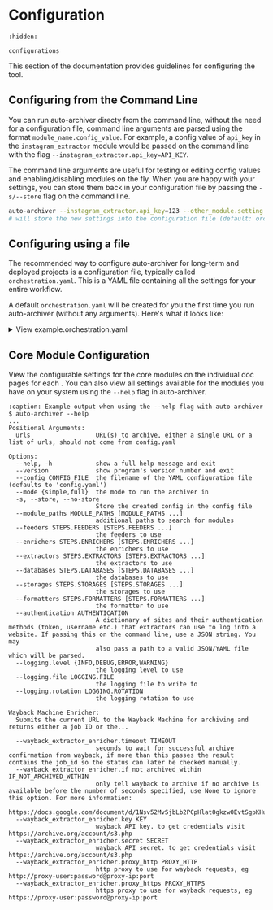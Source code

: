 
# Configuration


```{toctree}
:hidden:

configurations
```

This section of the documentation provides guidelines for configuring the tool.

## Configuring from the Command Line

You can run auto-archiver directy from the command line, without the need for a configuration file, command line arguments are parsed using the format `module_name.config_value`. For example, a config value of `api_key` in the `instagram_extractor` module would be passed on the command line with the flag `--instagram_extractor.api_key=API_KEY`.

The command line arguments are useful for testing or editing config values and enabling/disabling modules on the fly. When you are happy with your settings, you can store them back in your configuration file by passing the `-s/--store` flag on the command line.

```bash
auto-archiver --instagram_extractor.api_key=123 --other_module.setting --store
# will store the new settings into the configuration file (default: orchestration.yaml)
```

## Configuring using a file

The recommended way to configure auto-archiver for long-term and deployed projects is a configuration file, typically called `orchestration.yaml`. This is a YAML file containing all the settings for your entire workflow.

A default `orchestration.yaml` will be created for you the first time you run auto-archiver (without any arguments). Here's what it looks like:

<details>
<summary>View example.orchestration.yaml</summary>

```{literalinclude} ../example.orchestration.yaml
   :language: yaml
   :caption: example.orchestration.yaml
```

</details>

## Core Module Configuration

View the configurable settings for the core modules on the individual doc pages for each [](../core_modules.md).
You can also view all settings available for the modules you have on your system using the `--help` flag in auto-archiver.

```{code-block} console
:caption: Example output when using the --help flag with auto-archiver
$ auto-archiver --help
...
Positional Arguments:
  urls                  URL(s) to archive, either a single URL or a list of urls, should not come from config.yaml

Options:
  --help, -h            show a full help message and exit
  --version             show program's version number and exit
  --config CONFIG_FILE  the filename of the YAML configuration file (defaults to 'config.yaml')
  --mode {simple,full}  the mode to run the archiver in
  -s, --store, --no-store
                        Store the created config in the config file
  --module_paths MODULE_PATHS [MODULE_PATHS ...]
                        additional paths to search for modules
  --feeders STEPS.FEEDERS [STEPS.FEEDERS ...]
                        the feeders to use
  --enrichers STEPS.ENRICHERS [STEPS.ENRICHERS ...]
                        the enrichers to use
  --extractors STEPS.EXTRACTORS [STEPS.EXTRACTORS ...]
                        the extractors to use
  --databases STEPS.DATABASES [STEPS.DATABASES ...]
                        the databases to use
  --storages STEPS.STORAGES [STEPS.STORAGES ...]
                        the storages to use
  --formatters STEPS.FORMATTERS [STEPS.FORMATTERS ...]
                        the formatter to use
  --authentication AUTHENTICATION
                        A dictionary of sites and their authentication methods (token, username etc.) that extractors can use to log into a website. If passing this on the command line, use a JSON string. You may
                        also pass a path to a valid JSON/YAML file which will be parsed.
  --logging.level {INFO,DEBUG,ERROR,WARNING}
                        the logging level to use
  --logging.file LOGGING.FILE
                        the logging file to write to
  --logging.rotation LOGGING.ROTATION
                        the logging rotation to use

Wayback Machine Enricher:
  Submits the current URL to the Wayback Machine for archiving and returns either a job ID or the...

  --wayback_extractor_enricher.timeout TIMEOUT
                        seconds to wait for successful archive confirmation from wayback, if more than this passes the result contains the job_id so the status can later be checked manually.
  --wayback_extractor_enricher.if_not_archived_within IF_NOT_ARCHIVED_WITHIN
                        only tell wayback to archive if no archive is available before the number of seconds specified, use None to ignore this option. For more information:
                        https://docs.google.com/document/d/1Nsv52MvSjbLb2PCpHlat0gkzw0EvtSgpKHu4mk0MnrA
  --wayback_extractor_enricher.key KEY
                        wayback API key. to get credentials visit https://archive.org/account/s3.php
  --wayback_extractor_enricher.secret SECRET
                        wayback API secret. to get credentials visit https://archive.org/account/s3.php
  --wayback_extractor_enricher.proxy_http PROXY_HTTP
                        http proxy to use for wayback requests, eg http://proxy-user:password@proxy-ip:port
  --wayback_extractor_enricher.proxy_https PROXY_HTTPS
                        https proxy to use for wayback requests, eg https://proxy-user:password@proxy-ip:port
```

